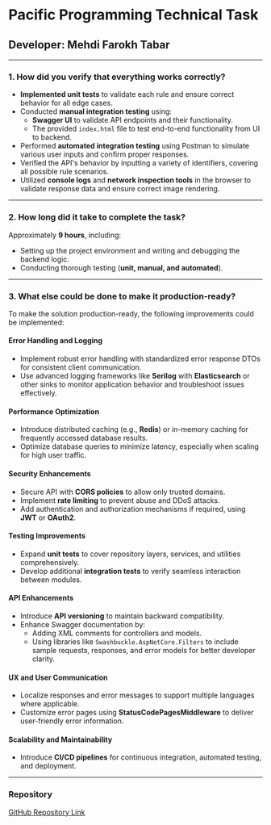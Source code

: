 # Pacific Programming Technical Task

## Developer: Mehdi Farokh Tabar

---

### 1. How did you verify that everything works correctly?

- **Implemented unit tests** to validate each rule and ensure correct behavior for all edge cases.
- Conducted **manual integration testing** using:
  - **Swagger UI** to validate API endpoints and their functionality.
  - The provided `index.html` file to test end-to-end functionality from UI to backend.
- Performed **automated integration testing** using Postman to simulate various user inputs and confirm proper responses.
- Verified the API's behavior by inputting a variety of identifiers, covering all possible rule scenarios.
- Utilized **console logs** and **network inspection tools** in the browser to validate response data and ensure correct image rendering.

---

### 2. How long did it take to complete the task?

Approximately **9 hours**, including:
- Setting up the project environment and writing and debugging the backend logic.
- Conducting thorough testing (**unit, manual, and automated**).

---

### 3. What else could be done to make it production-ready?

To make the solution production-ready, the following improvements could be implemented:

#### Error Handling and Logging
- Implement robust error handling with standardized error response DTOs for consistent client communication.
- Use advanced logging frameworks like **Serilog** with **Elasticsearch** or other sinks to monitor application behavior and troubleshoot issues effectively.

#### Performance Optimization
- Introduce distributed caching (e.g., **Redis**) or in-memory caching for frequently accessed database results.
- Optimize database queries to minimize latency, especially when scaling for high user traffic.

#### Security Enhancements
- Secure API with **CORS policies** to allow only trusted domains.
- Implement **rate limiting** to prevent abuse and DDoS attacks.
- Add authentication and authorization mechanisms if required, using **JWT** or **OAuth2**.

#### Testing Improvements
- Expand **unit tests** to cover repository layers, services, and utilities comprehensively.
- Develop additional **integration tests** to verify seamless interaction between modules.

#### API Enhancements
- Introduce **API versioning** to maintain backward compatibility.
- Enhance Swagger documentation by:
  - Adding XML comments for controllers and models.
  - Using libraries like `Swashbuckle.AspNetCore.Filters` to include sample requests, responses, and error models for better developer clarity.

#### UX and User Communication
- Localize responses and error messages to support multiple languages where applicable.
- Customize error pages using **StatusCodePagesMiddleware** to deliver user-friendly error information.

#### Scalability and Maintainability
- Introduce **CI/CD pipelines** for continuous integration, automated testing, and deployment.

---

### Repository
[GitHub Repository Link](https://github.com/m-farokhtabar/PPT.Interview.API)
